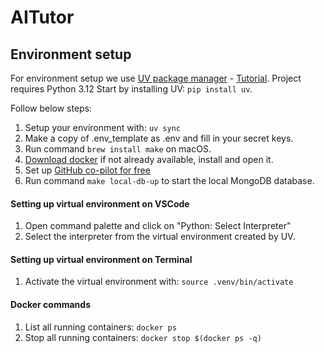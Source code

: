 # AITutor

## Environment setup
For environment setup we use [UV package manager](https://astral.sh/blog/uv) - [Tutorial](https://www.youtube.com/watch?v=qh98qOND6MI).
Project requires Python 3.12
Start by installing UV: `pip install uv`. 

Follow below steps:
1. Setup your environment with: `uv sync`
2. Make a copy of .env_template as .env and fill in your secret keys.
3. Run command `brew install make` on macOS. 
3. [Download docker](https://www.docker.com/products/docker-desktop/) if not already available, install and open it.
4. Set up [GitHub co-pilot for free](https://docs.github.com/en/copilot/managing-copilot/managing-copilot-as-an-individual-subscriber/managing-copilot-free/about-github-copilot-free)
5. Run command `make local-db-up` to start the local MongoDB database.


#### Setting up virtual environment on VSCode
1. Open command palette and click on "Python: Select Interpreter"
2. Select the interpreter from the virtual environment created by UV.

#### Setting up virtual environment on Terminal
1. Activate the virtual environment with: `source .venv/bin/activate`


#### Docker commands
1. List all running containers: `docker ps`
2. Stop all running containers: `docker stop $(docker ps -q)`

